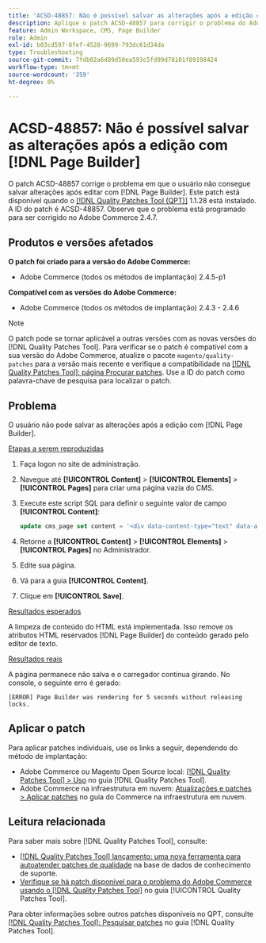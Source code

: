 ```yaml
---
title: 'ACSD-48857: Não é possível salvar as alterações após a edição com [!DNL Page Builder]'
description: Aplique o patch ACSD-48857 para corrigir o problema do Adobe Commerce em que o usuário não pode salvar alterações após editar com o  [!DNL Page Builder].
feature: Admin Workspace, CMS, Page Builder
role: Admin
exl-id: b03cd597-8fef-4528-9699-793dc61d34da
type: Troubleshooting
source-git-commit: 7fdb02a6d89d50ea593c5fd99d78101f89198424
workflow-type: tm+mt
source-wordcount: '359'
ht-degree: 0%

---
```


# ACSD-48857: Não é possível salvar as alterações após a edição com [!DNL Page Builder]

O patch ACSD-48857 corrige o problema em que o usuário não consegue salvar alterações após editar com [!DNL Page Builder]. Este patch está disponível quando o [[!DNL Quality Patches Tool (QPT)]](https://experienceleague.adobe.com/en/docs/commerce-operations/tools/quality-patches-tool/quality-patches-tool-to-self-serve-quality-patches) 1.1.28 está instalado. A ID do patch é ACSD-48857. Observe que o problema está programado para ser corrigido no Adobe Commerce 2.4.7.

## Produtos e versões afetados

**O patch foi criado para a versão do Adobe Commerce:**

* Adobe Commerce (todos os métodos de implantação) 2.4.5-p1

**Compatível com as versões do Adobe Commerce:**

* Adobe Commerce (todos os métodos de implantação) 2.4.3 - 2.4.6

>[!NOTE]
>
>O patch pode se tornar aplicável a outras versões com as novas versões do [!DNL Quality Patches Tool]. Para verificar se o patch é compatível com a sua versão do Adobe Commerce, atualize o pacote `magento/quality-patches` para a versão mais recente e verifique a compatibilidade na [[!DNL Quality Patches Tool]: página Procurar patches](https://experienceleague.adobe.com/tools/commerce-quality-patches/index.html). Use a ID do patch como palavra-chave de pesquisa para localizar o patch.

## Problema

O usuário não pode salvar as alterações após a edição com [!DNL Page Builder].

<u>Etapas a serem reproduzidas</u>

1. Faça logon no site de administração.
1. Navegue até **[!UICONTROL Content]** > **[!UICONTROL Elements]** > **[!UICONTROL Pages]** para criar uma página vazia do CMS.
1. Execute este script SQL para definir o seguinte valor de campo **[!UICONTROL Content]**:

   ```SQL
   update cms_page set content = '<div data-content-type="text" data-appearance="default" data-element="main"><h4 style="text-align: center;" contenteditable="true" data-placeholder="Edit Heading Text" data-content-type="heading" data-appearance="default" data-element="main">THE RULES</h4></div>' where page_id=8;
   ```

1. Retorne a **[!UICONTROL Content]** > **[!UICONTROL Elements]** > **[!UICONTROL Pages]** no Administrador.
1. Edite sua página.
1. Vá para a guia **[!UICONTROL Content]**.
1. Clique em **[!UICONTROL Save]**.

<u>Resultados esperados</u>

A limpeza de conteúdo do HTML está implementada. Isso remove os atributos HTML reservados [!DNL Page Builder] do conteúdo gerado pelo editor de texto.

<u>Resultados reais</u>

A página permanece não salva e o carregador continua girando. No console, o seguinte erro é gerado:

```
[ERROR] Page Builder was rendering for 5 seconds without releasing locks.
```

## Aplicar o patch

Para aplicar patches individuais, use os links a seguir, dependendo do método de implantação:

* Adobe Commerce ou Magento Open Source local: [[!DNL Quality Patches Tool] > Uso](/help/tools/quality-patches-tool/usage.md) no guia [!DNL Quality Patches Tool].
* Adobe Commerce na infraestrutura em nuvem: [Atualizações e patches > Aplicar patches](https://experienceleague.adobe.com/docs/commerce-cloud-service/user-guide/develop/upgrade/apply-patches.html) no guia do Commerce na infraestrutura em nuvem.

## Leitura relacionada

Para saber mais sobre [!DNL Quality Patches Tool], consulte:

* [[!DNL Quality Patches Tool] lançamento: uma nova ferramenta para autoatender patches de qualidade](https://experienceleague.adobe.com/en/docs/commerce-operations/tools/quality-patches-tool/quality-patches-tool-to-self-serve-quality-patches) na base de dados de conhecimento de suporte.
* [Verifique se há patch disponível para o problema do Adobe Commerce usando o  [!DNL Quality Patches Tool]](/help/tools/quality-patches-tool/patches-available-in-qpt/check-patch-for-magento-issue-with-magento-quality-patches.md) no guia [!UICONTROL Quality Patches Tool].


Para obter informações sobre outros patches disponíveis no QPT, consulte [[!DNL Quality Patches Tool]: Pesquisar patches](https://experienceleague.adobe.com/tools/commerce-quality-patches/index.html) no guia [!DNL Quality Patches Tool].
